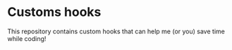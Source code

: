 # Customs hooks

This repository contains custom hooks that can help me (or you) save time while coding!